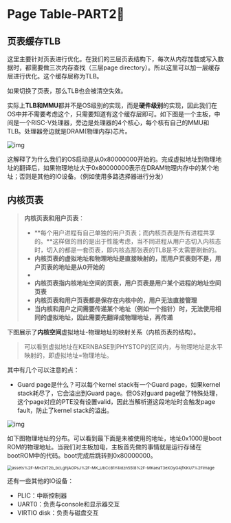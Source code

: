 # Page Table-PART2⃣️



## 页表缓存TLB

这里主要针对页表进行优化。在我们的三层页表结构下，每次从内存加载或写入数据时，都需要做三次内存查找（三层page directory）。所以这里可以加一层缓存层进行优化。这个缓存层称为TLB。

如果切换了页表，那么TLB也会被清空失效。

实际上**TLB和MMU**都并不是OS级别的实现，而是**硬件级别**的实现，因此我们在OS中并不需要考虑这个，只需要知道有这个缓存层即可。如下图是一个主板，中间是一个RISC-V处理器，旁边是处理器的4个核心，每个核有自己的MMU和TLB。处理器旁边就是DRAM(物理内存)芯片。

![img](/Users/liuwenshuo/Documents/Notes/6.s801/Lectures/assets%252F-MHZoT2b_bcLghjAOPsJ%252F-MK_UbCc81Y4Idzn55t8%252F-MKaZik5ig19xs1OK5WX%252Fimage.png)

这解释了为什么我们的OS启动是从0x80000000开始的。完成虚拟地址到物理地址的翻译后，如果物理地址大于0x80000000表示在DRAM物理内存中的某个地址；否则是其他的IO设备。（例如使用多路选择器进行分发）

## 内核页表

> **内核页表和用户页表**：
>
> * **每个用户进程有自己单独的用户页表；而内核页表是所有进程共享的。**这样做的目的是出于性能考虑，当不同进程从用户态切入内核态时，切入的都是一套页表，即内核态那张表的TLB是不太需要刷新的。
> * **内核页表的虚拟地址和物理地址是直接映射的，而用户页表则不是，用户页表的地址是从0开始的**
> * 
> * **内核页表指内核地址空间的页表，用户页表是用户某个进程的地址空间页表**
> * **内核页表和用户页表都是保存在内核中的，用户无法直接管理**
> * **当内核和用户之间需要传递某个地址（例如一个指针）时，无法使用相同的虚拟地址，因此需要先翻译成物理地址，再传递**

下图展示了**内核空间**虚拟地址-物理地址的映射关系（内核页表的结构）。

> 可以看到虚拟地址在KERNBASE到PHYSTOP的区间内，与物理地址是水平映射的，即虚拟地址=物理地址。

其中有几个可以注意的点：

* Guard page是什么？可以每个kernel stack有一个Guard page，如果kernel stack耗尽了，它会溢出到Guard page。但OS对guard page做了特殊处理，这个page对应的PTE没有设置valid，因此当解析道这段地址时会触发page fault，防止了kernel stack的溢出。

<img src="https://906337931-files.gitbook.io/~/files/v0/b/gitbook-legacy-files/o/assets%2F-MHZoT2b_bcLghjAOPsJ%2F-MK_UbCc81Y4Idzn55t8%2F-MKaY9xY8MaH5XTiwuBm%2Fimage.png?alt=media&token=3adbe628-da78-472f-8e7b-3d0b1d3177b5" alt="img"  />

如下图物理地址的分布。可以看到最下面是未被使用的地址，地址0x1000是boot ROM的物理地址。当我们对主板加电，主板首先做的事情就是运行存储在bootROM中的代码。boot完成后跳转到0x80000000。

<img src="/Users/liuwenshuo/Documents/Notes/6.s801/Lectures/assets%252F-MHZoT2b_bcLghjAOPsJ%252F-MK_UbCc81Y4Idzn55t8%252F-MKaeaT3eXOyG4jfKKU7%252Fimage.png" alt="assets%2F-MHZoT2b_bcLghjAOPsJ%2F-MK_UbCc81Y4Idzn55t8%2F-MKaeaT3eXOyG4jfKKU7%2Fimage" style="zoom: 67%;" />

还有一些其他的IO设备：

* PLIC：中断控制器
* UART0：负责与console和显示器交互
* VIRTIO disk：负责与磁盘交互